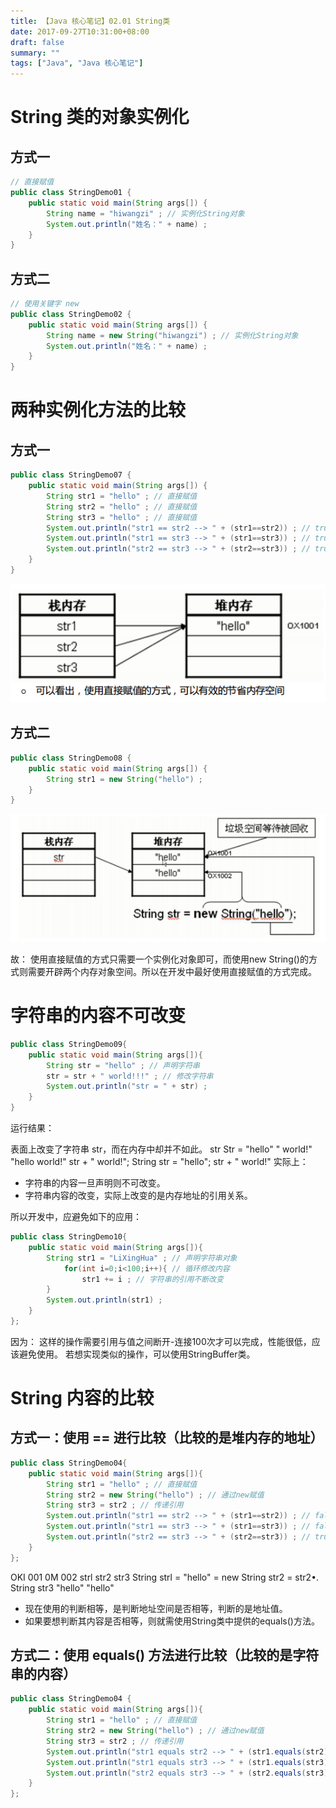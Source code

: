 ```yaml
---
title: 【Java 核心笔记】02.01 String类
date: 2017-09-27T10:31:00+08:00
draft: false
summary: ""
tags: ["Java", "Java 核心笔记"]
---
```


# String 类的对象实例化
## 方式一

```java 
// 直接赋值 
public class StringDemo01 { 
    public static void main(String args[]) { 
        String name = "hiwangzi" ; // 实例化String对象 
        System.out.println("姓名：" + name) ; 
    }
}
```
## 方式二

```java
// 使用关键字 new 
public class StringDemo02 { 
    public static void main(String args[]) { 
        String name = new String("hiwangzi") ; // 实例化String对象 
        System.out.println("姓名：" + name) ; 
    }
}
```

# 两种实例化方法的比较
## 方式一

```java
public class StringDemo07 { 
    public static void main(String args[]) {
        String str1 = "hello" ; // 直接赋值 
        String str2 = "hello" ; // 直接赋值 
        String str3 = "hello" ; // 直接赋值 
        System.out.println("str1 == str2 --> " + (str1==str2)) ; // true 
        System.out.println("str1 == str3 --> " + (str1==str3)) ; // true 
        System.out.println("str2 == str3 --> " + (str2==str3)) ; // true 
    } 
}
```

![直接赋值实例化字符串](./resources/1.png)


## 方式二

```java
public class StringDemo08 { 
    public static void main(String args[]) { 
        String str1 = new String("hello") ; 
    } 
}
```

![通过new关键字实例化字符串](./resources/2.png)

故：
使用直接赋值的方式只需要一个实例化对象即可，而使用new String()的方式则需要开辟两个内存对象空间。所以在开发中最好使用直接赋值的方式完成。

# 字符串的内容不可改变

```java
public class StringDemo09{ 
    public static void main(String args[]){ 
        String str = "hello" ; // 声明字符串 
        str = str + " world!!!" ; // 修改字符串 
        System.out.println("str = " + str) ; 
    } 
} 

```
运行结果：


表面上改变了字符串 str，而在内存中却并不如此。
str  Str =  "hello"  " world!"  "hello world!"  str + " world!";  String str = "hello";  str + " world!"
实际上：
* 字符串的内容一旦声明则不可改变。
* 字符串内容的改变，实际上改变的是内存地址的引用关系。

所以开发中，应避免如下的应用：

```java
public class StringDemo10{ 
    public static void main(String args[]){ 
        String str1 = "LiXingHua" ; // 声明字符串对象 
            for(int i=0;i<100;i++){ // 循环修改内容 
                str1 += i ; // 字符串的引用不断改变 
        } 
        System.out.println(str1) ; 
    } 
}; 

```
因为：
这样的操作需要引用与值之间断开-连接100次才可以完成，性能很低，应该避免使用。
若想实现类似的操作，可以使用StringBuffer类。

# String 内容的比较
## 方式一：使用 == 进行比较（比较的是堆内存的地址）

```java
public class StringDemo04{ 
    public static void main(String args[]){ 
        String str1 = "hello" ; // 直接赋值 
        String str2 = new String("hello") ; // 通过new赋值 
        String str3 = str2 ; // 传递引用 
        System.out.println("str1 == str2 --> " + (str1==str2)) ; // false 
        System.out.println("str1 == str3 --> " + (str1==str3)) ; // false 
        System.out.println("str2 == str3 --> " + (str2==str3)) ; // true 
    } 
}; 

```
OKI 001  0M 002  strl  str2  str3  String strl = "hello"  = new  String str2  = str2•.  String str3  "hello"  "hello"
* 现在使用的判断相等，是判断地址空间是否相等，判断的是地址值。
* 如果要想判断其内容是否相等，则就需使用String类中提供的equals()方法。
## 方式二：使用 equals() 方法进行比较（比较的是字符串的内容）

```java
public class StringDemo04 { 
    public static void main(String args[]){ 
        String str1 = "hello" ; // 直接赋值 
        String str2 = new String("hello") ; // 通过new赋值 
        String str3 = str2 ; // 传递引用 
        System.out.println("str1 equals str2 --> " + (str1.equals(str2))) ; // true 
        System.out.println("str1 equals str3 --> " + (str1.equals(str3))) ; // true 
        System.out.println("str2 equals str3 --> " + (str2.equals(str3))) ; // true 
    } 
}; 

```

